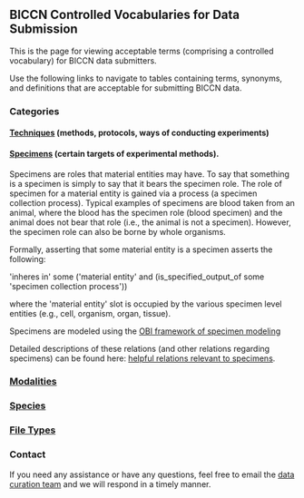 ## BICCN Controlled Vocabularies for Data Submission

This is the page for viewing acceptable terms (comprising a controlled vocabulary) for BICCN data submitters.

Use the following links to navigate to tables containing terms, synonyms, and definitions that are acceptable for submitting BICCN data.

### Categories

#### [Techniques](/techniques_table.csv) (methods, protocols, ways of conducting experiments)

#### [Specimens](/specimens_table.csv) (certain targets of experimental methods).

Specimens are roles that material entities may have. To say that something is a specimen is simply to say that it bears the specimen role. The role of specimen for a material entity is gained via a process (a specimen collection process). Typical examples of specimens are blood taken from an animal, where the blood has the specimen role (blood specimen) and the animal does not bear that role (i.e., the animal is not a specimen). However, the specimen role can also be borne by whole organisms. 

Formally, asserting that some material entity is a specimen asserts the following:

  'inheres in' some ('material entity' and (is_specified_output_of some 'specimen collection process'))
  
where the 'material entity' slot is occupied by the various specimen level entities (e.g., cell, organism, organ, tissue). 

Specimens are modeled using the [OBI framework of specimen modeling](https://user-images.githubusercontent.com/67486986/132926068-ed64efe0-61f1-468a-a2ae-e0a9db499f23.png)

Detailed descriptions of these relations (and other relations regarding specimens) can be found here: [helpful relations relevant to specimens](https://docs.google.com/spreadsheets/d/1pB0upuCYl2JFvNYHIuo7qSsZtKqMByd8LoskFmFPV6I/edit?usp=sharing).

### [Modalities](/modality_table.csv)

### [Species](/species_table.csv)

### [File Types](https://docs.google.com/spreadsheets/d/1E8RYBaveFaTMgAv3j_Ut4mdLFnm5rmGLXCzDwpLvNk0/edit?usp=sharing)

### Contact

If you need any assistance or have any questions, feel free to email the [data curation team](data.curation@alleninstitute.org) and we will respond in a timely manner.
